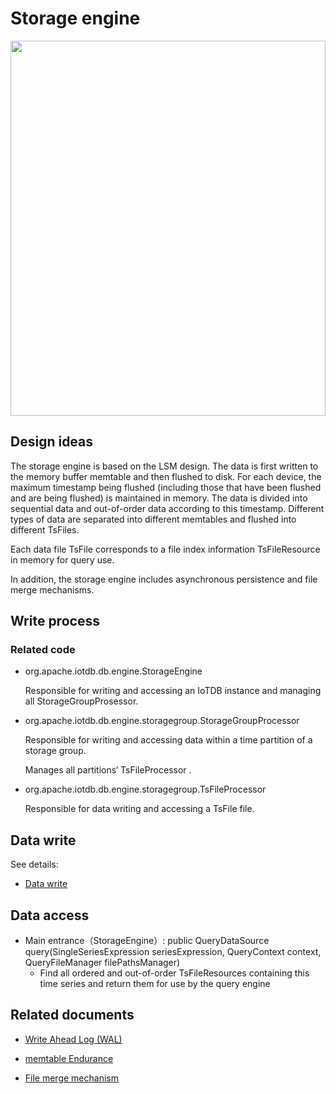 <!--

    Licensed to the Apache Software Foundation (ASF) under one
    or more contributor license agreements.  See the NOTICE file
    distributed with this work for additional information
    regarding copyright ownership.  The ASF licenses this file
    to you under the Apache License, Version 2.0 (the
    "License"); you may not use this file except in compliance
    with the License.  You may obtain a copy of the License at
    
        http://www.apache.org/licenses/LICENSE-2.0
    
    Unless required by applicable law or agreed to in writing,
    software distributed under the License is distributed on an
    "AS IS" BASIS, WITHOUT WARRANTIES OR CONDITIONS OF ANY
    KIND, either express or implied.  See the License for the
    specific language governing permissions and limitations
    under the License.

-->

# Storage engine

<img style="width:100%; max-width:800px; max-height:600px; margin-left:auto; margin-right:auto; display:block;" src="https://user-images.githubusercontent.com/19167280/73625255-03fe2680-467f-11ea-91ae-64407ef1125c.png">

## Design ideas

The storage engine is based on the LSM design. The data is first written to the memory buffer memtable and then flushed to disk. For each device, the maximum timestamp being flushed (including those that have been flushed and are being flushed) is maintained in memory. The data is divided into sequential data and out-of-order data according to this timestamp. Different types of data are separated into different memtables and flushed into different TsFiles.

Each data file TsFile corresponds to a file index information TsFileResource in memory for query use.

In addition, the storage engine includes asynchronous persistence and file merge mechanisms.

## Write process

### Related code

* org.apache.iotdb.db.engine.StorageEngine

  Responsible for writing and accessing an IoTDB instance and managing all StorageGroupProsessor.

* org.apache.iotdb.db.engine.storagegroup.StorageGroupProcessor

  Responsible for writing and accessing data within a time partition of a storage group. 

  Manages all partitions‘ TsFileProcessor .

* org.apache.iotdb.db.engine.storagegroup.TsFileProcessor

  Responsible for data writing and accessing a TsFile file.

## Data write
See details:
* [Data write](/#/SystemDesign/progress/chap4/sec6)

## Data access

* Main entrance（StorageEngine）: public QueryDataSource query(SingleSeriesExpression seriesExpression, QueryContext context,
  ​    QueryFileManager filePathsManager)
  ​    
	* Find all ordered and out-of-order TsFileResources containing this time series and return them for use by the query engine

## Related documents

* [Write Ahead Log (WAL)](/#/SystemDesign/progress/chap4/sec2)

* [memtable Endurance](/#/SystemDesign/progress/chap4/sec3)

* [File merge mechanism](/#/SystemDesign/progress/chap4/sec4)
